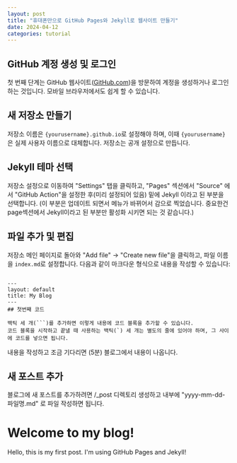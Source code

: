 ```yaml
---
layout: post
title: "휴대폰만으로 GitHub Pages와 Jekyll로 웹사이트 만들기"
date: 2024-04-12
categories: tutorial
---
```


## GitHub 계정 생성 및 로그인

첫 번째 단계는 GitHub 웹사이트([GitHub.com](https://github.com/))을 방문하여 계정을 생성하거나 로그인하는 것입니다. 모바일 브라우저에서도 쉽게 할 수 있습니다.

## 새 저장소 만들기

저장소 이름은 `{yourusername}.github.io`로 설정해야 하며, 이때 `{yourusername}`은 실제 사용자 이름으로 대체합니다. 저장소는 공개 설정으로 만듭니다.

## Jekyll 테마 선택

저장소 설정으로 이동하여 "Settings" 탭을 클릭하고, "Pages" 섹션에서 "Source" 에서 "GitHub Action"을 설정한 후(미리 설정되어 있음) 밑에 Jekyll 이라고 된 부분을 선택합니다.
(이 부분은 업데이트 되면서 메뉴가 바뀌어서 감으로 찍었습니다. 중요한건 page섹션에서 Jekyll이라고 된 부분만 활성화 시키면 되는 것 같습니다.)  

## 파일 추가 및 편집

저장소 메인 페이지로 돌아와 "Add file" -> "Create new file"을 클릭하고, 파일 이름을 `index.md`로 설정합니다. 다음과 같이 마크다운 형식으로 내용을 작성할 수 있습니다:

```

---
layout: default
title: My Blog
---
## 첫번째 코드

백틱 세 개(```)를 추가하면 이렇게 내용에 코드 블록을 추가할 수 있습니다.
코드 블록을 시작하고 끝낼 때 사용하는 백틱(`) 세 개는 별도의 줄에 있어야 하며, 그 사이에 코드를 넣으면 됩니다. 

```
내용을 작성하고 조금 기다리면 (5분) 블로그에서 내용이 나옵니다.

## 새 포스트 추가

블로그에 새 포스트를 추가하려면 /_post 디렉토리 생성하고 내부에 "yyyy-mm-dd-파일명.md" 로 파일 작성하면 됩니다.

# Welcome to my blog!

Hello, this is my first post. I'm using GitHub Pages and Jekyll!
